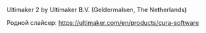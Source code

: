 Ultimaker 2 by Ultimaker B.V. (Geldermalsen, The Netherlands)

Родной слайсер: https://ultimaker.com/en/products/cura-software 
